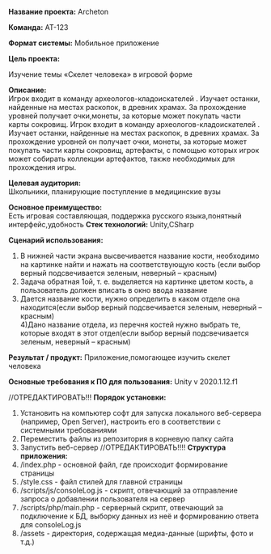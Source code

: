 <b>Название проекта:</b> Archeton

<b>Команда:</b> АТ-123

<b>Формат системы:</b> 
Мобильное приложение

<b>Цель проекта:</b>  

Изучение темы «Скелет человека» в игровой форме

<b>Описание:</b>  
Игрок входит в команду археологов-кладоискателей . Изучает останки, найденные на местах раскопок, в древних храмах. За прохождение уровней получает очки,монеты, за которые может покупать части карты сокровищ.
Игрок входит в команду археологов-кладоискателей . Изучает останки, найденные на местах раскопок, в древних храмах. За прохождение уровней он получает очки, монеты, за которые может покупать части карты сокровищ, артефакты, с помощью которых игрок может собирать коллекции артефактов, также необходимых для прохождения игры.

<b>Целевая аудитория:</b>  
Школьники, планирующие поступление в медицинские вузы

<b>Основное преимущество:</b>  
Есть игровая составляющая, поддержка русского языка,понятный интерфейс,удобность
<b>Стек технологий:</b> 
Unity,CSharp

<b>Сценарий использования:</b>  
1) В нижней части экрана высвечивается название кости, необходимо на картинке найти и нажать на соответствующую кость (если выбор верный подсвечивается зеленым, неверный – красным) <br>
2) Задача обратная 1ой, т. е. выделяется на картинке цветом кость, а пользователь должен вписать в окно ввода название <br>
3) Дается название кости, нужно определить в каком отделе она находится(если выбор верный подсвечивается зеленым, неверный – красным) <br>
4)Дано название отдела, из перечня костей нужно выбрать те, которые входят в этот отдел(если выбор верный подсвечивается зеленым, неверный – красным)

<b>Результат / продукт:</b> 
Приложение,помогающее изучить скелет человека

<b>Основные требования к ПО для пользования:</b> 
 Unity v 2020.1.12.f1

//ОТРЕДАКТИРОВАТЬ!!!
<b>Порядок установки:</b> 
1) Установить на компьютер софт для запуска локального веб-сервера (например, Open Server), настроить его в соответствии с системными требованиями
2) Переместить файлы из репозитория в корневую папку сайта
3) Запустить веб-сервер
//ОТРЕДАКТИРОВАТЬ!!!!
<b>Структура приложения:</b> 
1) /index.php - основной файл, где происходит формирование страницы
2) /style.css - файл стилей для главной страницы
3) /scripts/js/consoleLog.js - скрипт, отвечающий за отправление запроса о добавлении пользователя на сервер
4) /scripts/php/main.php - серверный скрипт, отвечающий за подключение к БД, выборку данных из неё и формированию ответа для consoleLog.js
5) /assets - директория, содержащая медиа-данные (шрифты, фото и т.д.)
